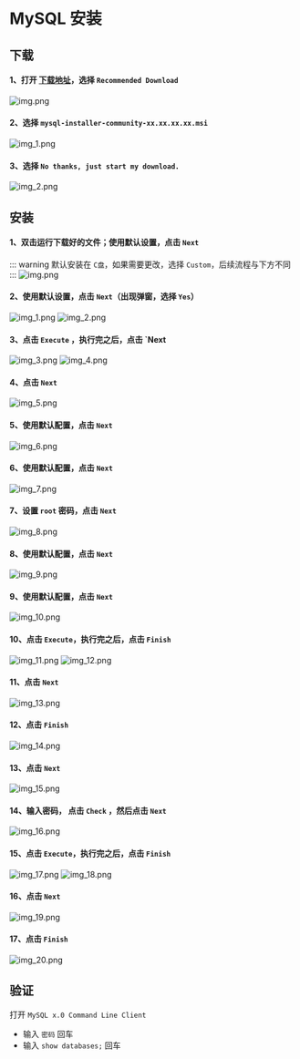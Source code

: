 # MySQL 安装

## 下载

#### 1、打开 [下载地址](https://dev.mysql.com/downloads/mysql/)，选择 `Recommended Download`

![img.png](img/mysql/download_img.png)

#### 2、选择 `mysql-installer-community-xx.xx.xx.xx.msi`

![img_1.png](img/mysql/download_img_1.png)

#### 3、选择 `No thanks, just start my download.`

![img_2.png](img/mysql/download_img_2.png)

## 安装

#### 1、双击运行下载好的文件；使用默认设置，点击 `Next`

::: warning
默认安装在 `C盘`，如果需要更改，选择 `Custom`，后续流程与下方不同
:::
![img.png](img/mysql/install_img.png)

#### 2、使用默认设置，点击 `Next`（出现弹窗，选择 `Yes`）

![img_1.png](img/mysql/install_img_1.png)
![img_2.png](img/mysql/install_img_2.png)

#### 3、点击 `Execute` ，执行完之后，点击 `Next

![img_3.png](img/mysql/install_img_3.png)
![img_4.png](img/mysql/install_img_4.png)

#### 4、点击 `Next`

![img_5.png](img/mysql/install_img_5.png)

#### 5、使用默认配置，点击 `Next`

![img_6.png](img/mysql/install_img_6.png)

#### 6、使用默认配置，点击 `Next`

![img_7.png](img/mysql/install_img_7.png)

#### 7、设置 `root` 密码，点击 `Next`

![img_8.png](img/mysql/install_img_8.png)

#### 8、使用默认配置，点击 `Next`

![img_9.png](img/mysql/install_img_9.png)

#### 9、使用默认配置，点击 `Next`

![img_10.png](img/mysql/install_img_10.png)

#### 10、点击 `Execute`，执行完之后，点击 `Finish`

![img_11.png](img/mysql/install_img_11.png)
![img_12.png](img/mysql/install_img_12.png)

#### 11、点击 `Next`

![img_13.png](img/mysql/install_img_13.png)

#### 12、点击 `Finish`

![img_14.png](img/mysql/install_img_14.png)

#### 13、点击 `Next`

![img_15.png](img/mysql/install_img_15.png)

#### 14、输入密码， 点击 `Check` ，然后点击 `Next`

![img_16.png](img/mysql/install_img_16.png)

#### 15、点击 `Execute`，执行完之后，点击 `Finish`

![img_17.png](img/mysql/install_img_17.png)
![img_18.png](img/mysql/install_img_18.png)

#### 16、点击 `Next`

![img_19.png](img/mysql/install_img_19.png)

#### 17、点击 `Finish`

![img_20.png](img/mysql/install_img_20.png)

## 验证

打开 `MySQL x.0 Command Line Client`

- 输入 `密码` 回车
- 输入 `show databases;` 回车  
